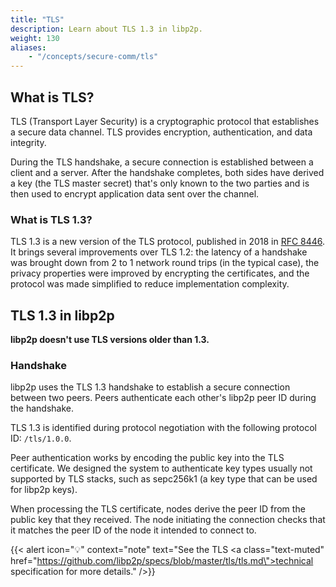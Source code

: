 ```yaml
---
title: "TLS"
description: Learn about TLS 1.3 in libp2p.
weight: 130
aliases:
    - "/concepts/secure-comm/tls"
---
```


## What is TLS?

TLS (Transport Layer Security) is a cryptographic protocol that establishes a
secure data channel. TLS provides encryption, authentication, and data integrity.

During the TLS handshake, a secure connection is established between a client
and a server. After the handshake completes, both sides have derived a key
(the TLS master secret) that's only known to the two parties and is then used to
encrypt application data sent over the channel.

### What is TLS 1.3?

TLS 1.3 is a new version of the TLS protocol, published in 2018 in
[RFC 8446](https://www.rfc-editor.org/rfc/rfc8446). It brings several
improvements over TLS 1.2: the latency of a handshake was brought
down from 2 to 1 network round trips (in the typical case), the privacy
properties were improved by encrypting the certificates, and the protocol
was made simplified to reduce implementation complexity.

## TLS 1.3 in libp2p

**libp2p doesn't use TLS versions older than 1.3.**

### Handshake

libp2p uses the TLS 1.3 handshake to establish a secure connection between two peers.
Peers authenticate each other's libp2p peer ID during the handshake.

TLS 1.3 is identified during protocol negotiation with the following protocol
ID: `/tls/1.0.0`.

Peer authentication works by encoding the public key into the TLS certificate.
We designed the system to authenticate key types usually not
supported by TLS stacks, such as sepc256k1 (a key type that can be used for
libp2p keys).

When processing the TLS certificate, nodes derive the peer ID from the public key that
they received. The node initiating the connection checks that it matches the peer ID of the node
it intended to connect to.

{{< alert icon="💡" context="note" text="See the TLS <a class=\"text-muted\" href=\"https://github.com/libp2p/specs/blob/master/tls/tls.md\">technical specification</a> for more details." />}}
